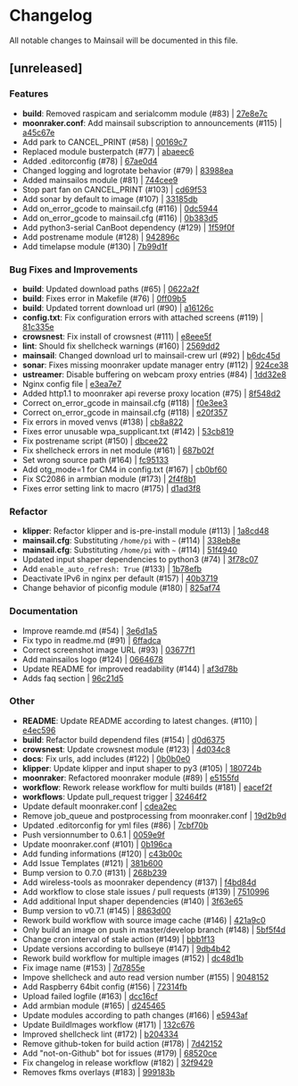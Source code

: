 <!-- THIS FILE IS UPDATED AUTOMATICALLY, ANY CHANGES WILL BE OVERRIDDEN -->
# Changelog
All notable changes to Mainsail will be documented in this file.

## [unreleased]
### Features

- **build**: Removed raspicam and serialcomm module (#83) | [27e8e7c](27e8e7cea78d436b3f47c24f471bb6d2ac6ce3ec)
- **moonraker.conf**: Add mainsail subscription to announcements (#115) | [a45c67e](a45c67efd3750be80bc05b54372835f2af1d5dc5)
- Add park to CANCEL_PRINT (#58) | [00169c7](00169c709b8d144f70849e1d0b7ed43a349c6772)
- Replaced module busterpatch (#77) | [abaeec6](abaeec6f10eb255d470c680608e6fa99b63cbbd0)
- Added .editorconfig (#78) | [67ae0d4](67ae0d4750788bf66fe891fbffcfa8381e2043cf)
- Changed logging and logrotate behavior (#79) | [83988ea](83988ea1da37080a1cc3025b4245617fbb9c907c)
- Added mainsailos module (#81) | [744cee9](744cee90fdbb2156297757224ea9dc128ec5eb0f)
- Stop part fan on CANCEL_PRINT (#103) | [cd69f53](cd69f53dfbb484cd4916c874dd66fba7910313c8)
- Add sonar by default to image (#107) | [33185db](33185db546f4cda6c4ee3a423745c301eb40b163)
- Add on_error_gcode to mainsail.cfg (#116) | [0dc5944](0dc5944b2c99f8b05a7e30ea2360de60647b32f1)
- Add on_error_gcode to mainsail.cfg (#116) | [0b383d5](0b383d57262834d3198cc8fcd90f0e5028a92781)
- Add python3-serial CanBoot dependency (#129) | [1f59f0f](1f59f0f0db4ef653dafec0e04f18b3b08b639606)
- Add postrename module (#128) | [942896c](942896c8c9899763f64f6e58c00570584ab528e0)
- Add timelapse module (#130) | [7b99d1f](7b99d1f02fdab98a3a314cb090c1f3de6c02a203)

### Bug Fixes and Improvements

- **build**: Updated download paths (#65) | [0622a2f](0622a2f60a8e39237c1fd213d67932ae6c986e08)
- **build**: Fixes error in Makefile (#76) | [0ff09b5](0ff09b5ac0503e8cee0c35a298a41a26344b57c8)
- **build**: Updated torrent download url (#90) | [a16126c](a16126c08733f96f6db7b067e7fa12d12324569b)
- **config.txt**: Fix configuration errors with attached screens (#119) | [81c335e](81c335eb6cb7d54de2b5433611f13dfefff2f5d7)
- **crowsnest**: Fix install of crowsnest (#111) | [e8eee5f](e8eee5fc07df000cebf3ff7379454a3efce0042b)
- **lint**: Should fix shellcheck warnings (#160) | [2569dd2](2569dd25db5c719c3e55d299062c5664c3c038b0)
- **mainsail**: Changed download url to mainsail-crew url (#92) | [b6dc45d](b6dc45d7aab8279e78ac131ff06b0a2852153273)
- **sonar**: Fixes missing moonraker update manager entry (#112) | [924ce38](924ce38dc78c0de93101562365e6bb47461db7bc)
- **ustreamer**: Disable buffering on webcam proxy entries (#84) | [1dd32e8](1dd32e8083defea09998c17a1b4d01c2ad83aad9)
- Nginx config file | [e3ea7e7](e3ea7e7e928513f803effbb038a5c48b5ee11228)
- Added http1.1 to moonraker api reverse proxy location (#75) | [8f548d2](8f548d2fd6b18faf0097a2e7b00b538b1a390d5b)
- Correct on_error_gcode in mainsail.cfg (#118) | [f0e3ee3](f0e3ee38acd2a9934dcd4ff01e78b1989bae6bfc)
- Correct on_error_gcode in mainsail.cfg (#118) | [e20f357](e20f357b498f16ccfa7eccf09f32fc5ee5389f99)
- Fix errors in moved venvs (#138) | [cb8a822](cb8a82201bf92fd0cb2bc21e8134a76e6f42b89f)
- Fixes error unusable wpa_supplicant.txt (#142) | [53cb819](53cb81958474766c3dfdcfcd2ea2e8fe708e0bd8)
- Fix postrename script (#150) | [dbcee22](dbcee227cd2ac8cc5999f8a3fdaeada5aad52937)
- Fix shellcheck errors in net module (#161) | [687b02f](687b02f7cdb99808b2e04487c4bc83d47c1c4fa4)
- Set wrong source path (#164) | [fc95133](fc95133045de95af56ef25525e69fe175d527298)
- Add otg_mode=1 for CM4 in config.txt (#167) | [cb0bf60](cb0bf600e8526a79ae534a64e9fccd584eb20388)
- Fix SC2086 in armbian module (#173) | [2f4f8b1](2f4f8b13737b3f95582b9c8b824136413e9884eb)
- Fixes error setting link to macro (#175) | [d1ad3f8](d1ad3f8006ad7c9b84a9a34acc4798f15ab605e4)

### Refactor

- **klipper**: Refactor klipper and is-pre-install module (#113) | [1a8cd48](1a8cd482f8059675f925092af55a4281f786312a)
- **mainsail.cfg**: Substituting `/home/pi` with `~` (#114) | [338eb8e](338eb8e8e3d86b0cf2714cd574229089d7889d40)
- **mainsail.cfg**: Substituting `/home/pi` with `~` (#114) | [51f4940](51f4940143497d0b5d53faa73b1584e108f90e5f)
- Updated input shaper dependencies to python3 (#74) | [3f78c07](3f78c07513d1533267aa16dc56dd8f6735cb3c74)
- Add `enable_auto_refresh: True` (#133) | [1b78efb](1b78efb963537a3a6dad5910ff201ba19cee2103)
- Deactivate IPv6 in nginx per default (#157) | [40b3719](40b37192608e13b4f5e97b295840715a42974fb6)
- Change behavior of piconfig module (#180) | [825af74](825af74061c48043c1ae8390c0825d2220bd623f)

### Documentation

- Improve reamde.md (#54) | [3e6d1a5](3e6d1a5d62dcdd12d9c2672908ee801b6dc71733)
- Fix typo in readme.md (#91) | [6ffadca](6ffadca6669f3ce8e2140ed27dddd1a2af1bbea2)
- Correct screenshot image URL (#93) | [03677f1](03677f16ef73df8ca348c25b01eeb21e289b633b)
- Add mainsailos logo (#124) | [0664678](0664678dca265eb898dd18581e2250c5dda34302)
- Update README for improved readability (#144) | [af3d78b](af3d78bdb9eb5090f3b3a092d98c28b0ac25d147)
- Adds faq section | [96c21d5](96c21d5fb1782c9ba80207ff30efd14760f607c3)

### Other

- **README**: Update README according to latest changes. (#110) | [e4ec596](e4ec596da09b131b19b838762b2495f183f2c01c)
- **build**: Refactor build dependend files (#154) | [d0d6375](d0d63759c18968b6fabcdf2e30040367fbdedcde)
- **crowsnest**: Update crowsnest module (#123) | [4d034c8](4d034c81acd7fd099faf6a5e7e5c65a8de1ea7a8)
- **docs**: Fix urls, add includes (#122) | [0b0b0e0](0b0b0e0c7586fd592596606fbaaf45d2464c0f23)
- **klipper**: Update klipper and input shaper to py3 (#105) | [180724b](180724b28629849026b81f7ebb92e5c2a9630b50)
- **moonraker**: Refactored moonraker module (#89) | [e5155fd](e5155fd717ab2f86a13230810b6140973946e89f)
- **workflow**: Rework release workflow for multi builds (#181) | [eacef2f](eacef2f77d3204ff4f642988d5b8a8ef87b18a1a)
- **workflows**: Update pull_request trigger | [32464f2](32464f2c648d5bd32c718b873e7c013866a99113)
- Update default moonraker.conf | [cdea2ec](cdea2ecbd121c0ec350b6cecaa5e925714f08a11)
- Remove job_queue and postprocessing from moonraker.conf | [19d2b9d](19d2b9deb9e294d25393d9696d99e8d7af65a71e)
- Updated .editorconfig for yml files (#86) | [7cbf70b](7cbf70b8eb1ee20b2b26ecaa13e3ebbf85d9ef96)
- Push versionnumber to 0.6.1 | [0059e9f](0059e9f24bb5e072f317b7e122eea9e5f5e94b78)
- Update moonraker.conf (#101) | [0b196ca](0b196ca00554475878348e370d2b9d3b4a5760dd)
- Add funding informations (#120) | [c43b00c](c43b00cea8f4fae1a76cfa66b39063efe7df85a0)
- Add Issue Templates (#121) | [381b600](381b600d7210fee1da811973b61515b876601063)
- Bump version to 0.7.0 (#131) | [268b239](268b2398b2ffe7f49dc84617d6a1b93a109c6099)
- Add wireless-tools as moonraker dependency (#137) | [f4bd84d](f4bd84db1c8708df825afb1b45893f39a5a25ef2)
- Add workflow to close stale issues / pull requests (#139) | [7510996](75109963b7bc0cc5ba4c6330b58656a7fd175600)
- Add additional Input shaper dependencies (#140) | [3f63e65](3f63e658019016a3b2605a128b53e3fd35344700)
- Bump version to v0.7.1 (#145) | [8863d00](8863d0050f239c78894bb977490c7e94c0d5bea7)
- Rework build workflow with source image cache (#146) | [421a9c0](421a9c0dff96a585ab653bb7c4a41b64f60ffd30)
- Only build an image on push in master/develop branch (#148) | [5bf5f4d](5bf5f4d45ea68ce69b6b9f3f7601e361fe85c769)
- Change cron interval of stale action (#149) | [bbb1f13](bbb1f134d50b346c97bce83b2c209383d940f179)
- Update versions according to bullseye (#147) | [9db4b42](9db4b42863d9a34600989e0423b3765fc1a5b203)
- Rework build workflow for multiple images (#152) | [dc48d1b](dc48d1ba6105a8934bcb90741801121a90e22a08)
- Fix image name (#153) | [7d7855e](7d7855e43a014b40bb69f694ab56d0c162cac9e9)
- Impove shellcheck and auto read version number (#155) | [9048152](90481524669f193c8d0d8f90e82dc9cd6fb7aac3)
- Add Raspberry 64bit config (#156) | [72314fb](72314fba6129d3086ad8ff8eeef5504af0ce6e09)
- Upload failed logfile (#163) | [dcc16cf](dcc16cf773449050c2864da0b8dfe17663821995)
- Add armbian module (#165) | [d245465](d24546513880743df766b1e1814a095b2760a281)
- Update modules according to path changes (#166) | [e5943af](e5943af3dda70cc453531ea9c6f3e3ffbf0b08f2)
- Update BuildImages workflow (#171) | [132c676](132c676ad2ccae91e717c402c8c82f3d752ff134)
- Improved shellcheck lint (#172) | [b204334](b20433453e95979cde7ae5007fbc3824dd7d8d7e)
- Remove github-token for build action (#178) | [7d42152](7d42152d38191a979c75c7837e92e92689509fb7)
- Add "not-on-Github" bot for issues (#179) | [68520ce](68520ce40659e223d8c79820a7eda4923d9ae02d)
- Fix changelog in release workflow (#182) | [32f9429](32f9429d49671e5657c7ed5143ca63e88046f364)
- Removes fkms overlays (#183) | [999183b](999183bef6b290efcd8d4f2c8d708354152d411c)

